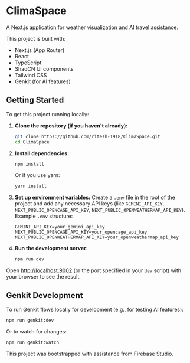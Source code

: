 # ClimaSpace

A Next.js application for weather visualization and AI travel assistance.

This project is built with:
- Next.js (App Router)
- React
- TypeScript
- ShadCN UI components
- Tailwind CSS
- Genkit (for AI features)

## Getting Started

To get this project running locally:

1.  **Clone the repository (if you haven't already):**
    ```bash
    git clone https://github.com/ritesh-1918/ClimaSpace.git
    cd ClimaSpace
    ```

2.  **Install dependencies:**
    ```bash
    npm install
    ```
    Or if you use yarn:
    ```bash
    yarn install
    ```

3.  **Set up environment variables:**
    Create a `.env` file in the root of the project and add any necessary API keys (like `GEMINI_API_KEY`, `NEXT_PUBLIC_OPENCAGE_API_KEY`, `NEXT_PUBLIC_OPENWEATHERMAP_API_KEY`).
    Example `.env` structure:
    ```
    GEMINI_API_KEY=your_gemini_api_key
    NEXT_PUBLIC_OPENCAGE_API_KEY=your_opencage_api_key
    NEXT_PUBLIC_OPENWEATHERMAP_API_KEY=your_openweathermap_api_key
    ```

4.  **Run the development server:**
    ```bash
    npm run dev
    ```

Open [http://localhost:9002](http://localhost:9002) (or the port specified in your `dev` script) with your browser to see the result.

## Genkit Development

To run Genkit flows locally for development (e.g., for testing AI features):
```bash
npm run genkit:dev
```
Or to watch for changes:
```bash
npm run genkit:watch
```

This project was bootstrapped with assistance from Firebase Studio.
